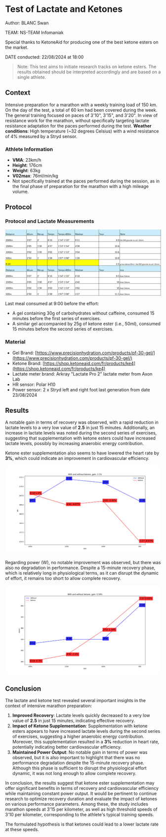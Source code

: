 # Test of Lactate and Ketones

Author: BLANC Swan

TEAM: NS-TEAM Infomaniak

Special thanks to KetoneAid for producing one of the best ketone esters on the market.

DATE conducted: 22/08/2024 at 18:00

> Note: This test aims to initiate research tracks on ketone esters. The results obtained should be interpreted accordingly and are based on a single athlete.

## Context

Intensive preparation for a marathon with a weekly training load of 150 km. On the day of the test, a total of 60 km had been covered during the week.
The general training focused on paces of 3'10", 3'15", and 3'20". In view of resistance work for the marathon, without specifically targeting lactate resistance adaptation for the paces performed during the test.
**Weather conditions**: High temperature (~32 degrees Celsius) with a wind resistance of 4% measured by a Stryd sensor.

### Athlete Information

- **VMA**: 23km/h
- **Height**: 176cm
- **Weight**: 63kg
- **V02max**: 76ml/min/kg
- Not specifically trained at the paces performed during the session, as in the final phase of preparation for the marathon with a high mileage volume.

## Protocol

### Protocol and Lactate Measurements

![img.png](img.png)

Last meal consumed at 9:00 before the effort:

- A gel containing 30g of carbohydrates without caffeine, consumed 15 minutes before the first series of exercises.
- A similar gel accompanied by 25g of ketone ester (i.e., 50ml), consumed 15 minutes before the second series of exercises.

### Material

- Gel Brand: [https://www.precisionhydration.com/products/pf-30-gel/](https://www.precisionhydration.com/products/pf-30-gel/)
- Ketone Brand: [https://shop.ketoneaid.com/fr/products/ke4](https://shop.ketoneaid.com/fr/products/ke4)
- Lactate meter brand: Arkray "Lactate Pro 2" lactate meter from Axon Lab
- HR sensor: Polar H10
- Power sensor: 2 x Stryd left and right foot last generation from date 23/08/2024

## Results

A notable gain in terms of recovery was observed, with a rapid reduction in lactate levels to a very low value of **2.5** in just 15 minutes. Additionally, an increase in lactate levels was noted during the second series of exercises, suggesting that supplementation with ketone esters could have increased lactate levels, possibly by increasing anaerobic energy contribution.

Ketone ester supplementation also seems to have lowered the heart rate by **3%**, which could indicate an improvement in cardiovascular efficiency.

![HR.png](HR.png)

Regarding power (W), no notable improvement was observed, but there was also no degradation in performance. Despite a 15-minute recovery phase, which is relatively long in physiological terms, as it can disrupt the dynamic of effort, it remains too short to allow complete recovery.

![power.png](power.png)

## Conclusion

The lactate and ketone test revealed several important insights in the context of intensive marathon preparation:

1. **Improved Recovery**: Lactate levels quickly decreased to a very low value of **2.5** in just 15 minutes, indicating effective recovery.
2. **Impact of Ketone Supplementation**: Supplementation with ketone esters appears to have increased lactate levels during the second series of exercises, suggesting a higher anaerobic energy contribution. Moreover, this supplementation resulted in a **3%** reduction in heart rate, potentially indicating better cardiovascular efficiency.
3. **Maintained Power Output**: No notable gain in terms of power was observed, but it is also important to highlight that there was no performance degradation despite the 15-minute recovery phase. Although this phase is sufficient to disrupt the physiological effort dynamic, it was not long enough to allow complete recovery.

In conclusion, the results suggest that ketone ester supplementation may offer significant benefits in terms of recovery and cardiovascular efficiency while maintaining constant power output. It would be pertinent to continue research to optimize recovery duration and evaluate the impact of ketones on various performance parameters. Among these, the study includes marathon speeds at 3'15 per kilometer, as well as high threshold speeds of 3'10 per kilometer, corresponding to the athlete's typical training speeds.

The formulated hypothesis is that ketones could lead to a lower lactate rate at these speeds.